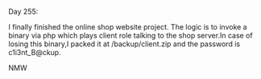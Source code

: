 Day 255:

   I finally finished the online shop website project. The logic is to invoke a binary via php which plays client role talking to the shop server.In case of losing this binary,I packed it at /backup/client.zip and the password is c1i3nt_B@ckup.

NMW
